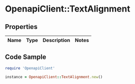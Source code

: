 # OpenapiClient::TextAlignment

## Properties

Name | Type | Description | Notes
------------ | ------------- | ------------- | -------------

## Code Sample

```ruby
require 'OpenapiClient'

instance = OpenapiClient::TextAlignment.new()
```


